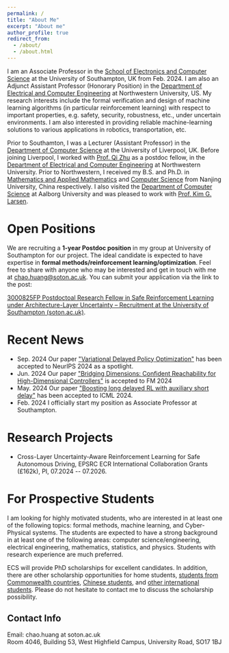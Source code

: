 ```yaml
---
permalink: /
title: "About Me"
excerpt: "About me"
author_profile: true
redirect_from: 
  - /about/
  - /about.html
---
```


I am an Associate Professor in the [School of Electronics and Computer Science](https://www.southampton.ac.uk/about/faculties-schools-departments/school-of-electronics-and-computer-science) at the University of Southampton, UK from Feb. 2024.
I am also an Adjunct Assistant Professor (Honorary Position) in the [Department of Electrical and Computer Engineering](https://www.mccormick.northwestern.edu/electrical-computer/) at Northwestern University, US. My research interests include the formal verification and design of machine learning algorithms (in particular reinforcement learning) with respect to important properties, e.g. safety, security, robustness, etc., under uncertain environments. I am also interested in providing reliable machine-learning solutions to various applications in robotics, transportation, etc. 

Prior to Southamton, I was a Lecturer (Assistant Professor) in the [Department of Computer Science](https://www.liverpool.ac.uk/computer-science/) at the University of Liverpool, UK. Before joining Liverpool, I worked with [Prof. Qi Zhu](http://zhulab.ece.northwestern.edu/) as a postdoc fellow, in the [Department of Electrical and Computer Engineering](https://www.mccormick.northwestern.edu/electrical-computer/) at Northwestern University. Prior to Northwestern, I received my B.S. and Ph.D. in [Mathematics and Applied Mathematics](https://math.nju.edu.cn/en/index.html) and [Computer Science](https://cs.nju.edu.cn/main.htm) from Nanjing University, China respectively. I also visited the [Department of Computer Science](https://www.cs.aau.dk/) at Aalborg University and was pleased to work with [Prof. Kim G. Larsen](https://kgl.cs.aau.dk/).

Open Positions
====== 
We are recruiting a **1-year Postdoc position** in my group at University of Southampton for our project. The ideal candidate is expected to have expertise in **formal methods/reinforcement learning/optimization**. Feel free to share with anyone who may be interested and get in touch with me at chao.huang@soton.ac.uk. You can submit your application via the link to the post: 

[3000825FP Postdoctoal Research Fellow in Safe Reinforcement Learning under Architecture-Layer Uncertainty – Recruitment at the University of Southampton (soton.ac.uk)](https://jobs.soton.ac.uk/Vacancy.aspx?ref=3000825FP).


Recent News
======
- Sep. 2024 Our paper ["Variational Delayed Policy Optimization"](https://arxiv.org/abs/2405.14226v1) has been accepted to NeurIPS 2024 as a spotlight.
- Jun. 2024 Our paper ["Bridging Dimensions: Confident Reachability for High-Dimensional Controllers"](https://link.springer.com/chapter/10.1007/978-3-031-71162-6_20) is accepted to FM 2024
- May. 2024 Our paper ["Boosting long delayed RL with auxiliary short delay"](https://arxiv.org/abs/2402.03141) has been accepted to ICML 2024.
- Feb. 2024 I officially start my position as Associate Professor at Southampton.


Research Projects
======
- Cross-Layer Uncertainty-Aware Reinforcement Learning for Safe Autonomous Driving, EPSRC ECR International Collaboration Grants (£162k), PI, 07.2024 -- 07.2026.

For Prospective Students
======
I am looking for highly motivated students, who are interested in at least one of the following topics: formal methods, machine learning, and Cyber-Physical systems. The students are expected to have a strong background in at least one of the following areas: computer science/engineering, electrical engineering, mathematics, statistics, and physics. Students with research experience are much preferred.

ECS will provide PhD scholarships for excellent candidates. In addition, there are other scholarship opportunities for home students, [students from Commonwealth countries](https://www.southampton.ac.uk/study/fees-funding/scholarships/electronics-computer-science-commonwealth), [Chinese students](https://www.southampton.ac.uk/study/fees-funding/scholarships/partnerships-china-scholarship-council), and [other international students](https://www.southampton.ac.uk/study/fees-funding/scholarships/partnerships). Please do not hesitate to contact me to discuss the scholarship possibility.

Contact Info
------
Email: chao.huang at soton.ac.uk <br/>
Room 4046, Building 53, West Highfield Campus, University Road, SO17 1BJ <br/>
